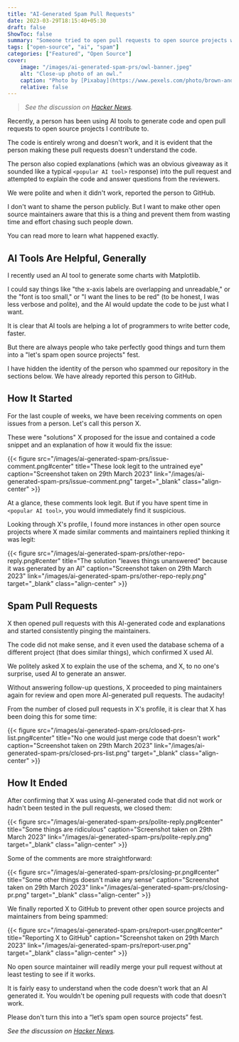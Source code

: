 ```yaml
---
title: "AI-Generated Spam Pull Requests"
date: 2023-03-29T18:15:40+05:30
draft: false
ShowToc: false
summary: "Someone tried to open pull requests to open source projects with AI-generated code."
tags: ["open-source", "ai", "spam"]
categories: ["Featured", "Open Source"]
cover:
    image: "/images/ai-generated-spam-prs/owl-banner.jpeg"
    alt: "Close-up photo of an owl."
    caption: "Photo by [Pixabay](https://www.pexels.com/photo/brown-and-black-owl-staring-86596/)"
    relative: false
---
```


> _See the discussion on [Hacker News](https://news.ycombinator.com/item?id=35357933)._

Recently, a person has been using AI tools to generate code and open pull requests to open source projects I contribute to.

The code is entirely wrong and doesn't work, and it is evident that the person making these pull requests doesn't understand the code.

The person also copied explanations (which was an obvious giveaway as it sounded like a typical `<popular AI tool>` response) into the pull request and attempted to explain the code and answer questions from the reviewers.

We were polite and when it didn't work, reported the person to GitHub.

I don't want to shame the person publicly. But I want to make other open source maintainers aware that this is a thing and prevent them from wasting time and effort chasing such people down.

You can read more to learn what happened exactly.

## AI Tools Are Helpful, Generally

I recently used an AI tool to generate some charts with Matplotlib.

I could say things like "the x-axis labels are overlapping and unreadable," or the "font is too small," or "I want the lines to be red" (to be honest, I was less verbose and polite), and the AI would update the code to be just what I want.

It is clear that AI tools are helping a lot of programmers to write better code, faster.

But there are always people who take perfectly good things and turn them into a "let's spam open source projects" fest.

I have hidden the identity of the person who spammed our repository in the sections below. We have already reported this person to GitHub.

## How It Started

For the last couple of weeks, we have been receiving comments on open issues from a person. Let's call this person X.

These were "solutions" X proposed for the issue and contained a code snippet and an explanation of how it would fix the issue:

{{< figure src="/images/ai-generated-spam-prs/issue-comment.png#center" title="These look legit to the untrained eye" caption="Screenshot taken on 29th March 2023" link="/images/ai-generated-spam-prs/issue-comment.png" target="_blank" class="align-center" >}}

At a glance, these comments look legit. But if you have spent time in `<popular AI tool>`, you would immediately find it suspicious.

Looking through X's profile, I found more instances in other open source projects where X made similar comments and maintainers replied thinking it was legit:

{{< figure src="/images/ai-generated-spam-prs/other-repo-reply.png#center" title="The solution \"leaves things unanswered\" because it was generated by an AI" caption="Screenshot taken on 29th March 2023" link="/images/ai-generated-spam-prs/other-repo-reply.png" target="_blank" class="align-center" >}}

## Spam Pull Requests

X then opened pull requests with this AI-generated code and explanations and started consistently pinging the maintainers.

The code did not make sense, and it even used the database schema of a different project (that does similar things), which confirmed X used AI.

We politely asked X to explain the use of the schema, and X, to no one's surprise, used AI to generate an answer.

Without answering follow-up questions, X proceeded to ping maintainers again for review and open more AI-generated pull requests. The audacity!

From the number of closed pull requests in X's profile, it is clear that X has been doing this for some time:

{{< figure src="/images/ai-generated-spam-prs/closed-prs-list.png#center" title="No one would just merge code that doesn't work" caption="Screenshot taken on 29th March 2023" link="/images/ai-generated-spam-prs/closed-prs-list.png" target="_blank" class="align-center" >}}

## How It Ended

After confirming that X was using AI-generated code that did not work or hadn't been tested in the pull requests, we closed them:

{{< figure src="/images/ai-generated-spam-prs/polite-reply.png#center" title="Some things are ridiculous" caption="Screenshot taken on 29th March 2023" link="/images/ai-generated-spam-prs/polite-reply.png" target="_blank" class="align-center" >}}

Some of the comments are more straightforward:

{{< figure src="/images/ai-generated-spam-prs/closing-pr.png#center" title="Some other things doesn't make any sense" caption="Screenshot taken on 29th March 2023" link="/images/ai-generated-spam-prs/closing-pr.png" target="_blank" class="align-center" >}}

We finally reported X to GitHub to prevent other open source projects and maintainers from being spammed:

{{< figure src="/images/ai-generated-spam-prs/report-user.png#center" title="Reporting X to GitHub" caption="Screenshot taken on 29th March 2023" link="/images/ai-generated-spam-prs/report-user.png" target="_blank" class="align-center" >}}

No open source maintainer will readily merge your pull request without at least testing to see if it works.

It is fairly easy to understand when the code doesn't work that an AI generated it. You wouldn't be opening pull requests with code that doesn't work.

Please don't turn this into a “let’s spam open source projects” fest.

_See the discussion on [Hacker News](https://news.ycombinator.com/item?id=35357933)._
